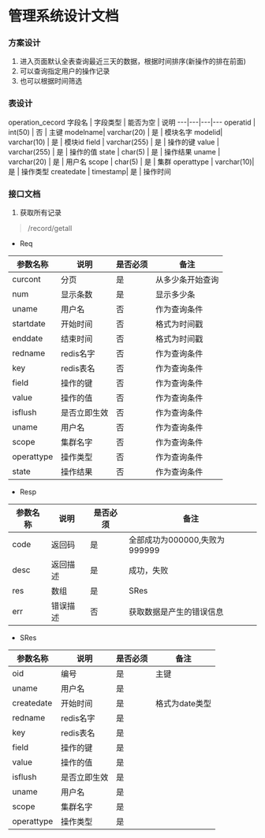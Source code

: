 # 管理系统设计文档
### 方案设计
1. 进入页面默认全表查询最近三天的数据，根据时间排序(新操作的排在前面)
2. 可以查询指定用户的操作记录
3. 也可以根据时间筛选
 
### 表设计
operation_cecord
字段名 | 字段类型 | 能否为空 | 说明
---|---|---|---
operatid   | int(50) | 否 | 主键
modelname| varchar(20) | 是 | 模块名字
modelid| varchar(10)  | 是 | 模块id
field | varchar(255) | 是 | 操作的键
value | varchar(255) | 是 | 操作的值
state | char(5)      | 是 | 操作结果
uname | varchar(20)  | 是 | 用户名
scope | char(5)      | 是 | 集群
operattype | varchar(10)| 是 | 操作类型
createdate | timestamp| 是 | 操作时间



### 接口文档
1. 获取所有记录
> /record/getall

- Req

参数名称 | 说明 | 是否必须 | 备注
---|---|---|---
curcont | 分页     | 是 | 从多少条开始查询
num     | 显示条数  | 是 | 显示多少条
uname   | 用户名    | 否 | 作为查询条件
startdate| 开始时间 | 否 | 格式为时间戳 
enddate | 结束时间  | 否 | 格式为时间戳
redname | redis名字| 否 | 作为查询条件
key		| redis表名| 否 | 作为查询条件
field	| 操作的键 | 否 | 作为查询条件
value	| 操作的值 | 否 | 作为查询条件
isflush	| 是否立即生效 | 否 | 作为查询条件
uname	| 用户名   | 否 | 作为查询条件
scope	| 集群名字 | 否 | 作为查询条件
operattype| 操作类型| 否 | 作为查询条件
state   | 操作结果 | 否  | 作为查询条件


- Resp

参数名称 | 说明 | 是否必须 | 备注
---|---|---|---
code    | 返回码   | 是 | 全部成功为000000,失败为999999
desc    | 返回描述 | 是 | 成功，失败
res     | 数组     | 是 | SRes
err     | 错误描述 | 否 | 获取数据是产生的错误信息

- SRes

参数名称 | 说明 | 是否必须 | 备注
---|---|---|---
oid    | 编号 | 是  | 主键
uname   | 用户名    | 是
createdate| 开始时间 | 是 | 格式为date类型
redname | redis名字| 是 | 
key		| redis表名| 是 | 
field	| 操作的键 | 是 |
value	| 操作的值 | 是 |
isflush	| 是否立即生效 | 是 | 
uname	| 用户名   | 是 |
scope	| 集群名字 | 是 | 
operattype| 操作类型| 是 |